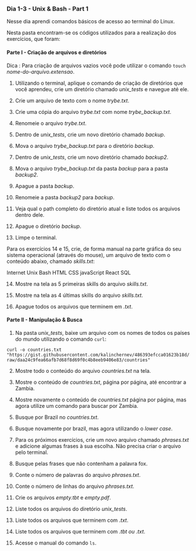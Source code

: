 ### Dia 1-3 - Unix & Bash - Part 1

Nesse dia aprendi comandos básicos de acesso ao terminal do Linux.

Nesta pasta encontram-se os códigos utilizados para a realização dos exercícios, que foram:


#### Parte I - Criação de arquivos e diretórios

Dica : Para criação de arquivos vazios você pode utilizar o comando `touch` _nome-do-arquivo.extensao_.

1. Utilizando o terminal, aplique o comando de criação de diretórios que você aprendeu, crie um diretório chamado _unix_tests_ e navegue até ele.

2. Crie um arquivo de texto com o nome _trybe.txt_.

3. Crie uma cópia do arquivo _trybe.txt_ com nome _trybe_backup.txt_.

4. Renomeie o arquivo _trybe.txt_.

5. Dentro de _unix_tests_, crie um novo diretório chamado _backup_.

6. Mova o arquivo _trybe_backup.txt_ para o diretório _backup_.

7. Dentro de _unix_tests_, crie um novo diretório chamado _backup2_.

8. Mova o arquivo _trybe_backup.txt_ da pasta _backup_ para a pasta _backup2_.

9. Apague a pasta _backup_.

10. Renomeie a pasta _backup2_ para _backup_.

11. Veja qual o path completo do diretório atual e liste todos os arquivos dentro dele.

12. Apague o diretório _backup_.

13. Limpe o terminal.

Para os exercícios 14 e 15, crie, de forma manual na parte gráfica do seu sistema operacional (através do mouse), um arquivo de texto com o conteúdo abaixo, chamado _skills.txt_:

Internet
Unix
Bash
HTML
CSS
javaScript
React
SQL

14. Mostre na tela as 5 primeiras skills do arquivo _skills.txt_.

15. Mostre na tela as 4 últimas skills do arquivo _skills.txt_.

16. Apague todos os arquivos que terminem em _.txt_.


#### Parte II - Manipulação & Busca

1. Na pasta _unix_tests_, baixe um arquivo com os nomes de todos os países do mundo utilizando o comando `curl`:

`curl -o countries.txt "https://gist.githubusercontent.com/kalinchernev/486393efcca01623b18d/raw/daa24c9fea66afb7d68f8d69f0c4b8eeb9406e83/countries"`

2. Mostre todo o conteúdo do arquivo _countries.txt_ na tela.

3. Mostre o conteúdo de _countries.txt_, página por página, até encontrar a Zambia.

4. Mostre novamente o conteúdo de _countries.txt_ página por página, mas agora utilize um comando para buscar por Zambia.

5. Busque por Brazil no _countries.txt_.

6. Busque novamente por brazil, mas agora utilizando o _lower case_.

7. Para os próximos exercícios, crie um novo arquivo chamado _phrases.txt_ e adicione algumas frases à sua escolha. Não precisa criar o arquivo pelo terminal.

8. Busque pelas frases que não contenham a palavra fox.

9. Conte o número de palavras do arquivo _phrases.txt_.

10. Conte o número de linhas do arquivo _phrases.txt_.

11. Crie os arquivos _empty.tbt_ e _empty.pdf_.

12. Liste todos os arquivos do diretório _unix_tests_.

13. Liste todos os arquivos que terminem com _.txt_.

14. Liste todos os arquivos que terminem com _.tbt ou .txt_.

15. Acesse o manual do comando `ls`.

